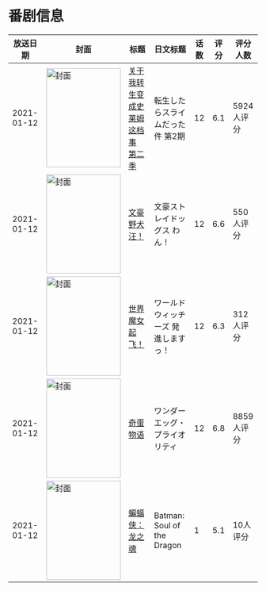 # 番剧信息

|放送日期|封面|标题|日文标题|话数|评分|评分人数|
|---|---|---|---|---|---|---|
|2021-01-12|<img src="//lain.bgm.tv/pic/cover/c/e6/78/278031_skvSD.jpg" alt="封面" style="width:150px;height:200px;object-fit:cover;">|[关于我转生变成史莱姆这档事 第二季](https://bangumi.tv/subject/278031)|転生したらスライムだった件 第2期|12|6.1|5924人评分|
|2021-01-12|<img src="//lain.bgm.tv/pic/cover/c/09/50/308961_qAV1m.jpg" alt="封面" style="width:150px;height:200px;object-fit:cover;">|[文豪野犬 汪！](https://bangumi.tv/subject/308961)|文豪ストレイドッグス わん！|12|6.6|550人评分|
|2021-01-12|<img src="//lain.bgm.tv/pic/cover/c/56/d9/310950_8zmbK.jpg" alt="封面" style="width:150px;height:200px;object-fit:cover;">|[世界魔女 起飞！](https://bangumi.tv/subject/310950)|ワールドウィッチーズ 発進しますっ！|12|6.3|312人评分|
|2021-01-12|<img src="//lain.bgm.tv/pic/cover/c/dd/60/316607_2mvjv.jpg" alt="封面" style="width:150px;height:200px;object-fit:cover;">|[奇蛋物语](https://bangumi.tv/subject/316607)|ワンダーエッグ・プライオリティ|12|6.8|8859人评分|
|2021-01-12|<img src="//lain.bgm.tv/pic/cover/c/5f/95/324614_FSyfa.jpg" alt="封面" style="width:150px;height:200px;object-fit:cover;">|[蝙蝠侠：龙之魂](https://bangumi.tv/subject/324614)|Batman: Soul of the Dragon|1|5.1|10人评分|
